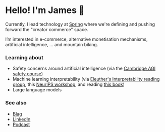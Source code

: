 # Hello! I'm James 👋
Currently, I lead technology at [Spring](https://www.spri.ng/) where we're defining and pushing forward the "creator commerce" space.

I’m interested in e-commerce, alternative monetisation mechanisms, artificial intelligence, … and mountain biking.

### Learning about
- Safety concerns around artificial intelligence (via the [Cambridge AGI safety course](https://www.eacambridge.org/agi-safety-fundamentals))
- Machine learning interpretability (via [Eleuther's Interpretability reading group](https://www.eleuther.ai/), this [NeurIPS workshop](https://explainml-tutorial.github.io/neurips20), and reading [this book](https://christophm.github.io/interpretable-ml-book/))
- Large language models

### See also
- [Blag](https://jmsbrdy.com/)
- [LinkedIn](https://www.linkedin.com/in/goodgravy/)
- [Podcast](https://moderncto.io/220-james-brady-vp-of-technology-at-teespring/)
